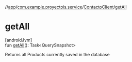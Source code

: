 //[app](../../../index.md)/[com.example.proyectois.service](../index.md)/[ContactoClient](index.md)/[getAll](get-all.md)

# getAll

[androidJvm]\
fun [getAll](get-all.md)(): Task&lt;QuerySnapshot&gt;

Returns all Products currently saved in the database
